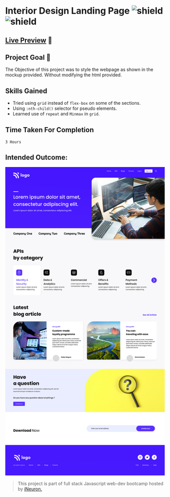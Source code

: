 # Interior Design Landing Page ![shield](https://img.shields.io/badge/HTML5-E34F26?style=for-the-badge&logo=html5&logoColor=white) ![shield](https://img.shields.io/badge/CSS3-1572B6?style=for-the-badge&logo=css3&logoColor=white)

## [Live Preview](#) :link:

## Project Goal :dart:

The Objective of this project was to style the webpage as shown in the mockup provided. Without modifying the html provided.

## Skills Gained

- Tried using `grid` instead of `flex-box` on some of the sections.
- Using `:nth-child()` selector for pseudo elements.
- Learned use of `repeat` and `Minmax` in `grid`.

## Time Taken For Completion

```
3 Hours
```

## Intended Outcome:

![Image](./images/thumbnail.png)

> This project is part of full stack Javascript web-dev bootcamp hosted by [iNeuron.](https://ineuron.ai/)
